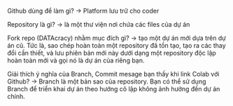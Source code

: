 Github dùng để làm gì?
-> Platform lưu trữ cho coder

Repository là gì?
-> là một thư viện nơi chứa các files của dự án

Fork repo (DATAcracy) nhằm mục đích gì?
-> tạo một dự án mới dựa trên dự án cũ. Tức là, sao chép hoàn toàn một repository đã tồn tạo, tạo ra các thay đổi cần thiết, và lưu phiên bản mới này dưới dạng một repository độc lập hoàn toàn mới và gọi nó là dự án của riêng bạn.

Giải thích ý nghĩa của Branch, Commit mesage bạn thấy khi link Colab với Github?
-> Branch là một bản sao của repository. Bạn có thể sử dụng Branch để triển khai dự án theo hướng cô lập không ảnh hưởng đến dự án chính.
